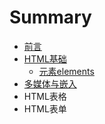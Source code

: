 # Summary

* [前言](README.md)
* [HTML基础](chapter1.md)
  * [元素elements](chapter1/yuan-su-elements.md)
* [多媒体与嵌入](duo-mei-ti-yu-qian-ru.md)
* HTML表格
* HTML表单

